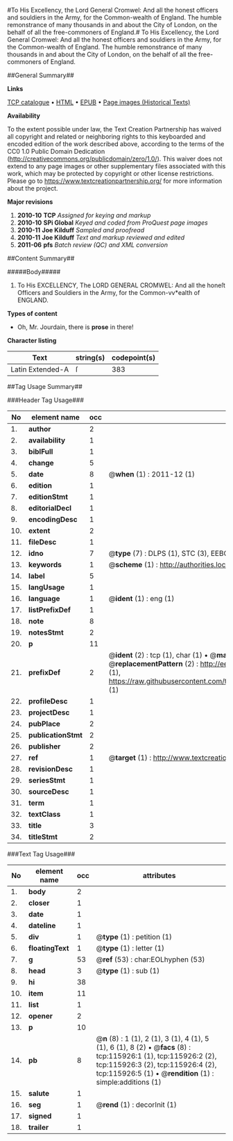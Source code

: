 #To His Excellency, the Lord General Cromwel: And all the honest officers and souldiers in the Army, for the Common-wealth of England. The humble remonstrance of many thousands in and about the City of London, on the behalf of all the free-commoners of England.#
To His Excellency, the Lord General Cromwel: And all the honest officers and souldiers in the Army, for the Common-wealth of England. The humble remonstrance of many thousands in and about the City of London, on the behalf of all the free-commoners of England.

##General Summary##

**Links**

[TCP catalogue](http://www.ota.ox.ac.uk/tcp/)  • 
[HTML](http://tei.it.ox.ac.uk/tcp/Texts-HTML/free/A94/A94414.html)  • 
[EPUB](http://tei.it.ox.ac.uk/tcp/Texts-EPUB/free/A94/A94414.epub) • 
[Page images (Historical Texts)](https://historicaltexts.jisc.ac.uk/eebo-99863715e)

**Availability**

To the extent possible under law, the Text Creation Partnership has waived all copyright and related or neighboring rights to this keyboarded and encoded edition of the work described above, according to the terms of the CC0 1.0 Public Domain Dedication (http://creativecommons.org/publicdomain/zero/1.0/). This waiver does not extend to any page images or other supplementary files associated with this work, which may be protected by copyright or other license restrictions. Please go to https://www.textcreationpartnership.org/ for more information about the project.

**Major revisions**

1. __2010-10__ __TCP__ *Assigned for keying and markup*
1. __2010-10__ __SPi Global__ *Keyed and coded from ProQuest page images*
1. __2010-11__ __Joe Kilduff__ *Sampled and proofread*
1. __2010-11__ __Joe Kilduff__ *Text and markup reviewed and edited*
1. __2011-06__ __pfs__ *Batch review (QC) and XML conversion*

##Content Summary##

#####Body#####

1. To His EXCELLENCY, The LORD GENERAL CROMWEL: And all the honeſt Officers and Souldiers in the Army, for the Common-vv*ealth of ENGLAND.

**Types of content**

  * Oh, Mr. Jourdain, there is **prose** in there!

**Character listing**


|Text|string(s)|codepoint(s)|
|---|---|---|
|Latin Extended-A|ſ|383|

##Tag Usage Summary##

###Header Tag Usage###

|No|element name|occ|attributes|
|---|---|---|---|
|1.|__author__|2||
|2.|__availability__|1||
|3.|__biblFull__|1||
|4.|__change__|5||
|5.|__date__|8| @__when__ (1) : 2011-12 (1)|
|6.|__edition__|1||
|7.|__editionStmt__|1||
|8.|__editorialDecl__|1||
|9.|__encodingDesc__|1||
|10.|__extent__|2||
|11.|__fileDesc__|1||
|12.|__idno__|7| @__type__ (7) : DLPS (1), STC (3), EEBO-CITATION (1), PROQUEST (1), VID (1)|
|13.|__keywords__|1| @__scheme__ (1) : http://authorities.loc.gov/ (1)|
|14.|__label__|5||
|15.|__langUsage__|1||
|16.|__language__|1| @__ident__ (1) : eng (1)|
|17.|__listPrefixDef__|1||
|18.|__note__|8||
|19.|__notesStmt__|2||
|20.|__p__|11||
|21.|__prefixDef__|2| @__ident__ (2) : tcp (1), char (1)  •  @__matchPattern__ (2) : ([0-9\-]+):([0-9IVX]+) (1), (.+) (1)  •  @__replacementPattern__ (2) : http://eebo.chadwyck.com/downloadtiff?vid=$1&page=$2 (1), https://raw.githubusercontent.com/textcreationpartnership/Texts/master/tcpchars.xml#$1 (1)|
|22.|__profileDesc__|1||
|23.|__projectDesc__|1||
|24.|__pubPlace__|2||
|25.|__publicationStmt__|2||
|26.|__publisher__|2||
|27.|__ref__|1| @__target__ (1) : http://www.textcreationpartnership.org/docs/. (1)|
|28.|__revisionDesc__|1||
|29.|__seriesStmt__|1||
|30.|__sourceDesc__|1||
|31.|__term__|1||
|32.|__textClass__|1||
|33.|__title__|3||
|34.|__titleStmt__|2||


###Text Tag Usage###

|No|element name|occ|attributes|
|---|---|---|---|
|1.|__body__|2||
|2.|__closer__|1||
|3.|__date__|1||
|4.|__dateline__|1||
|5.|__div__|1| @__type__ (1) : petition (1)|
|6.|__floatingText__|1| @__type__ (1) : letter (1)|
|7.|__g__|53| @__ref__ (53) : char:EOLhyphen (53)|
|8.|__head__|3| @__type__ (1) : sub (1)|
|9.|__hi__|38||
|10.|__item__|11||
|11.|__list__|1||
|12.|__opener__|2||
|13.|__p__|10||
|14.|__pb__|8| @__n__ (8) : 1 (1), 2 (1), 3 (1), 4 (1), 5 (1), 6 (1), 8 (2)  •  @__facs__ (8) : tcp:115926:1 (1), tcp:115926:2 (2), tcp:115926:3 (2), tcp:115926:4 (2), tcp:115926:5 (1)  •  @__rendition__ (1) : simple:additions (1)|
|15.|__salute__|1||
|16.|__seg__|1| @__rend__ (1) : decorInit (1)|
|17.|__signed__|1||
|18.|__trailer__|1||
